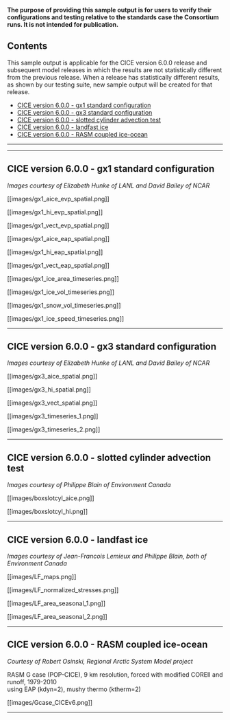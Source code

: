 **The purpose of providing this sample output is for users to verify their configurations and testing relative to the standards case the Consortium runs. It is not intended for publication.**

## Contents
This sample output is applicable for the CICE version 6.0.0 release and subsequent model releases in which the results are not statistically different from the previous release. When a release has statistically different results, as shown by our testing suite, new sample output will be created for that release.

* [CICE version 6.0.0 - gx1 standard configuration](https://github.com/CICE-Consortium/CICE/wiki/CICE-6.0.0-Sample-Output#cice-version-600---gx1-standard-configuration)
* [CICE version 6.0.0 - gx3 standard configuration](https://github.com/CICE-Consortium/CICE/wiki/CICE-6.0.0-Sample-output#cice-version-600---gx3-standard-configuration)
* [CICE version 6.0.0 - slotted cylinder advection test](https://github.com/CICE-Consortium/CICE/wiki/CICE-6.0.0-Sample-output#cice-version-600---slotted-cylinder-advection-test)
* [CICE version 6.0.0 - landfast ice](https://github.com/CICE-Consortium/CICE/wiki/CICE-6.0.0-Sample-output#cice-version-600---landfast-ice)
* [CICE version 6.0.0 - RASM coupled ice-ocean](https://github.com/CICE-Consortium/CICE/wiki/CICE-6.0.0-Sample-output#cice-version-600---rasm-coupled-ice-ocean)

------------------------------------------------------------------------------------------------------------------------
------------------------------------------------------------------------------------------------------------------------
## CICE version 6.0.0 - gx1 standard configuration
*Images courtesy of Elizabeth Hunke of LANL and David Bailey of NCAR*

[[images/gx1_aice_evp_spatial.png]]

[[images/gx1_hi_evp_spatial.png]]

[[images/gx1_vect_evp_spatial.png]]

[[images/gx1_aice_eap_spatial.png]]

[[images/gx1_hi_eap_spatial.png]]

[[images/gx1_vect_eap_spatial.png]]

[[images/gx1_ice_area_timeseries.png]]

[[images/gx1_ice_vol_timeseries.png]]

[[images/gx1_snow_vol_timeseries.png]]

[[images/gx1_ice_speed_timeseries.png]]

------------------------------------------------------------------------------------------------------------------------
## CICE version 6.0.0 - gx3 standard configuration
*Images courtesy of Elizabeth Hunke of LANL and David Bailey of NCAR*

[[images/gx3_aice_spatial.png]]

[[images/gx3_hi_spatial.png]]

[[images/gx3_vect_spatial.png]]

[[images/gx3_timeseries_1.png]]

[[images/gx3_timeseries_2.png]]

------------------------------------------------------------------------------------------------------------------------
## CICE version 6.0.0 - slotted cylinder advection test
*Images courtesy of Philippe Blain of Environment Canada*

[[images/boxslotcyl_aice.png]]

[[images/boxslotcyl_hi.png]]

------------------------------------------------------------------------------------------------------------------------
## CICE version 6.0.0 - landfast ice
*Images courtesy of Jean-Francois Lemieux and Philippe Blain, both of Environment Canada*

[[images/LF_maps.png]]

[[images/LF_normalized_stresses.png]]

[[images/LF_area_seasonal_1.png]]

[[images/LF_area_seasonal_2.png]]

------------------------------------------------------------------------------------------------------------------------
## CICE version 6.0.0 - RASM coupled ice-ocean
*Courtesy of Robert Osinski, Regional Arctic System Model project*

RASM G case (POP-CICE), 9 km resolution, forced with modified COREII and runoff, 1979-2010       
using EAP (kdyn=2), mushy thermo (ktherm=2) 

[[images/Gcase_CICEv6.png]]

------------------------------------------------------------------------------------------------------------------------
